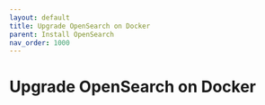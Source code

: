 ```yaml
---
layout: default
title: Upgrade OpenSearch on Docker
parent: Install OpenSearch
nav_order: 1000
---
```


# Upgrade OpenSearch on Docker


